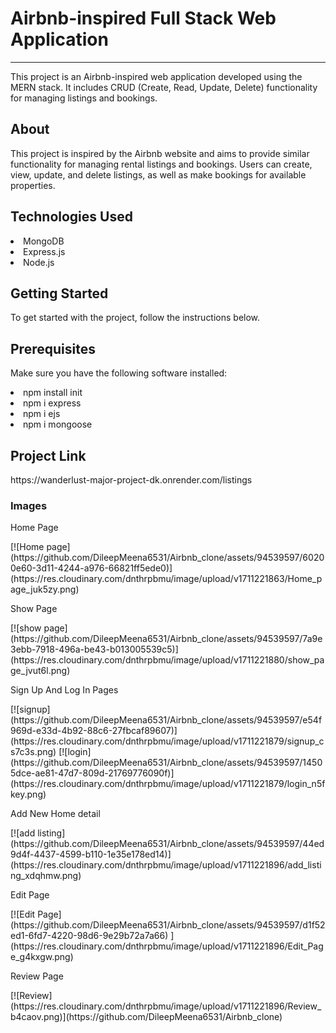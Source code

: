 <h1>Airbnb-inspired Full Stack Web Application</h1>
<hr>
<p>This project is an Airbnb-inspired web application developed using the MERN stack. It includes CRUD (Create, Read, Update, Delete) functionality for managing listings and bookings.</p>
<h2>About</h2>
<p>This project is inspired by the Airbnb website and aims to provide similar functionality for managing rental listings and bookings. Users can create, view, update, and delete listings, as well as make bookings for available properties.</p>
<h2>Technologies Used</h2>

<li>MongoDB</li>
<li>Express.js</li>
<li>Node.js</li>

<h2>Getting Started</h2>
<p>To get started with the project, follow the instructions below.
</p>
<h2>Prerequisites</h2>
<p>Make sure you have the following software installed:</p>
<li>npm install init</li>
<li>npm i express</li>
<li>npm i ejs</li>
<li>npm i mongoose</li>

<h2>Project Link</h2>
<p>https://wanderlust-major-project-dk.onrender.com/listings</p>

<h3>Images</h3>
<p>Home Page</p>
[![Home page](https://github.com/DileepMeena6531/Airbnb_clone/assets/94539597/60200e60-3d11-4244-a976-66821ff5ede0)](https://res.cloudinary.com/dnthrpbmu/image/upload/v1711221863/Home_page_juk5zy.png)
<p>Show Page</p>
[![show page](https://github.com/DileepMeena6531/Airbnb_clone/assets/94539597/7a9e3ebb-7918-496a-be43-b013005539c5)](https://res.cloudinary.com/dnthrpbmu/image/upload/v1711221880/show_page_jvut6l.png)
<p>Sign Up And Log In Pages</p>
[![signup](https://github.com/DileepMeena6531/Airbnb_clone/assets/94539597/e54f969d-e33d-4b92-88c6-27fbcaf89607)](https://res.cloudinary.com/dnthrpbmu/image/upload/v1711221879/signup_cs7c3s.png)
[![login](https://github.com/DileepMeena6531/Airbnb_clone/assets/94539597/14505dce-ae81-47d7-809d-21769776090f)](https://res.cloudinary.com/dnthrpbmu/image/upload/v1711221879/login_n5fkey.png)
<p>Add New Home detail</p>
[![add listing](https://github.com/DileepMeena6531/Airbnb_clone/assets/94539597/44ed9d4f-4437-4599-b110-1e35e178ed14)](https://res.cloudinary.com/dnthrpbmu/image/upload/v1711221896/add_listing_xdqhmw.png)
<p>Edit Page</p>
[![Edit Page](https://github.com/DileepMeena6531/Airbnb_clone/assets/94539597/d1f52ed1-6fd7-4220-98d6-9e29b72a7a66)
](https://res.cloudinary.com/dnthrpbmu/image/upload/v1711221896/Edit_Page_g4kxgw.png)
<p>Review Page</p>
[![Review](https://res.cloudinary.com/dnthrpbmu/image/upload/v1711221896/Review_b4caov.png)](https://github.com/DileepMeena6531/Airbnb_clone)








